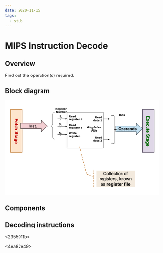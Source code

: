 ```yaml
---
date: 2020-11-15
tags: 
  - stub
---
```


# MIPS Instruction Decode

## Overview

Find out the operation(s) required.

## Block diagram

![](./static/mips-decode-blk-diagram.png)

## Components

<d5eed474>

## Decoding instructions

<2355011b>

<4ea82e49>

<fac845bc>
